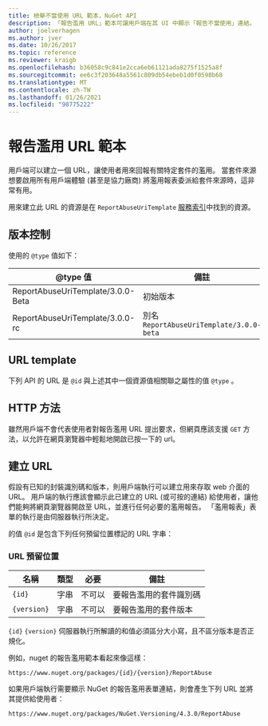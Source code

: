 ```yaml
---
title: 檢舉不當使用 URL 範本，NuGet API
description: 「報告濫用 URL」範本可讓用戶端在其 UI 中顯示「報告不當使用」連結。
author: joelverhagen
ms.author: jver
ms.date: 10/26/2017
ms.topic: reference
ms.reviewer: kraigb
ms.openlocfilehash: b36058c9c841e2cca6eb61121ada8275f1525a8f
ms.sourcegitcommit: ee6c3f203648a5561c809db54ebeb1d0f0598b68
ms.translationtype: MT
ms.contentlocale: zh-TW
ms.lasthandoff: 01/26/2021
ms.locfileid: "98775222"
---
```

# <a name="report-abuse-url-template"></a>報告濫用 URL 範本

用戶端可以建立一個 URL，讓使用者用來回報有關特定套件的濫用。 當套件來源想要啟用所有用戶端體驗 (甚至是協力廠商) 將濫用報表委派給套件來源時，這非常有用。

用來建立此 URL 的資源是在 `ReportAbuseUriTemplate` [服務索引](service-index.md)中找到的資源。

## <a name="versioning"></a>版本控制

使用的 `@type` 值如下：

@type 值                       | 備註
--------------------------------- | -----
ReportAbuseUriTemplate/3.0.0-Beta | 初始版本
ReportAbuseUriTemplate/3.0.0-rc   | 別名 `ReportAbuseUriTemplate/3.0.0-beta`

## <a name="url-template"></a>URL template

下列 API 的 URL 是 `@id` 與上述其中一個資源值相關聯之屬性的值 `@type` 。

## <a name="http-methods"></a>HTTP 方法

雖然用戶端不會代表使用者對報告濫用 URL 提出要求，但網頁應該支援 `GET` 方法，以允許在網頁瀏覽器中輕鬆地開啟已按一下的 url。

## <a name="construct-the-url"></a>建立 URL

假設有已知的封裝識別碼和版本，則用戶端執行可以建立用來存取 web 介面的 URL。 用戶端的執行應該會顯示此已建立的 URL (或可按的連結) 給使用者，讓他們能夠將網頁瀏覽器開啟至 URL，並進行任何必要的濫用報告。 「濫用報表」表單的執行是由伺服器執行所決定。

的值 `@id` 是包含下列任何預留位置標記的 URL 字串：

### <a name="url-placeholders"></a>URL 預留位置

名稱        | 類型    | 必要 | 備註
----------- | ------- | -------- | -----
`{id}`      | 字串  | 不可以       | 要報告濫用的套件識別碼
`{version}` | 字串  | 不可以       | 要報告濫用的套件版本

`{id}` `{version}` 伺服器執行所解讀的和值必須區分大小寫，且不區分版本是否正規化。

例如，nuget 的報告濫用範本看起來像這樣：

```
https://www.nuget.org/packages/{id}/{version}/ReportAbuse
```

如果用戶端執行需要顯示 NuGet 的報告濫用表單連結，則會產生下列 URL 並將其提供給使用者：

```
https://www.nuget.org/packages/NuGet.Versioning/4.3.0/ReportAbuse
```

